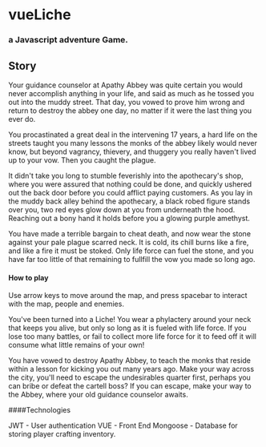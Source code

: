 # vueLiche
### a Javascript adventure Game.

## Story
Your guidance counselor at Apathy Abbey was quite certain you would never accomplish anything in your life, and said as much as he tossed you out into the muddy street.  That day, you vowed to prove him wrong and return to destroy the abbey one day, no matter if it were the last thing you ever do.

You procastinated a great deal in the intervening 17 years, a hard life on the streets taught you many lessons the monks of the abbey likely would never know, but beyond vagrancy, thievery, and thuggery you really haven't lived up to your vow.  Then you caught the plague.

It didn't take you long to stumble feverishly into the apothecary's shop, where you were assured that nothing could be done, and quickly ushered out the back door before you could afflict paying customers.  As you lay in the muddy back alley behind the apothecary, a black robed figure stands over you, two red eyes glow down at you from underneath the hood.  Reaching out a bony hand it holds before you a glowing purple amethyst.

You have made a terrible bargain to cheat death, and now wear the stone against your pale plague scarred neck.  It is cold, its chill burns like a fire, and like a fire it must be stoked.  Only life force can fuel the stone, and you have far too little of that remaining to fullfill the vow you made so long ago.

#### How to play
Use arrow keys to move around the map, and press spacebar to interact with the map, people and enemies.

You've been turned into a Liche! You wear a phylactery around your neck that keeps you alive, but only so long as it is fueled with life force.  If you lose too many battles, or fail to collect more life force for it to feed off it will consume what little remains of your own!

You have vowed to destroy Apathy Abbey, to teach the monks that reside within a lesson for kicking you out many years ago.  Make your way across the city, you'll need to escape the undesirables quarter first, perhaps you can bribe or defeat the cartell boss? If you can escape, make your way to the Abbey, where your old guidance counselor awaits.

####Technologies

JWT - User authentication
VUE - Front End
Mongoose - Database for storing player crafting inventory.
